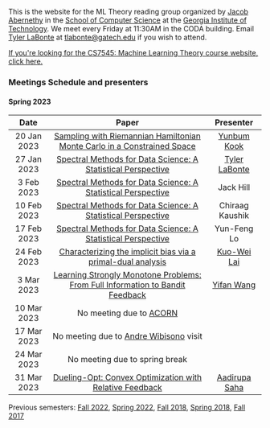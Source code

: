 This is the website for the ML Theory reading group organized by [Jacob Abernethy](https://www.cc.gatech.edu/~jabernethy9/) in the [School of Computer Science](https://www.scs.gatech.edu/) at the [Georgia Institute of Technology](http://www.gatech.edu/). We meet every Friday at 11:30AM in the CODA building. Email [Tyler LaBonte](https://tyler-labonte.com) at <tlabonte@gatech.edu> if you wish to attend.

[If you're looking for the CS7545: Machine Learning Theory course website, click here.](./CS7545)

### Meetings Schedule and presenters

#### Spring 2023

| Date        | Paper                                                                                                            | Presenter                                               |
| :---------: | :----------------------------------------------------------------------------------------------------------------: | :--------------------------------------------------------------------------------: |
| 20 Jan 2023 | [Sampling with Riemannian Hamiltonian Monte Carlo in a Constrained Space](https://arxiv.org/abs/2202.01908)        | [Yunbum Kook](https://yunbum-kook.github.io)                                |
| 27 Jan 2023 | [Spectral Methods for Data Science: A Statistical Perspective](https://arxiv.org/abs/2012.08496)                   | [Tyler LaBonte](https://tyler-labonte.com)                                    |
| 3 Feb 2023  | [Spectral Methods for Data Science: A Statistical Perspective](https://arxiv.org/abs/2012.08496)                   | Jack Hill                                                                          |
| 10 Feb 2023 | [Spectral Methods for Data Science: A Statistical Perspective](https://arxiv.org/abs/2012.08496)                   | Chiraag Kaushik                                                                    | 
| 17 Feb 2023 | [Spectral Methods for Data Science: A Statistical Perspective](https://arxiv.org/abs/2012.08496)                   | Yun-Feng Lo                                                                        |
| 24 Feb 2023 | [Characterizing the implicit bias via a primal-dual analysis](http://proceedings.mlr.press/v132/ji21a/ji21a.pdf)   | [Kuo-Wei Lai](https://scholar.google.com/citations?user=4xx3pdoAAAAJ&hl=en) |
| 3 Mar 2023  | [Learning Strongly Monotone Problems: From Full Information to Bandit Feedback](https://arxiv.org/abs/1911.11936)  | [Yifan Wang](https://litcwyf.github.io/)                                   |
| 10 Mar 2023 | No meeting due to [ACORN](https://sites.gatech.edu/acorn/)                                                         |                                                                                    |
| 17 Mar 2023 | No meeting due to [Andre Wibisono](http://www.cs.yale.edu/homes/wibisono/) visit                                   |                                                                                    |
| 24 Mar 2023 | No meeting due to spring break                                                                                     |                                                                                    |
| 31 Mar 2023 | [Dueling-Opt: Convex Optimization with Relative Feedback](https://proceedings.mlr.press/v139/saha21b.html)         | [Aadirupa Saha](https://aadirupa.github.io/)                                  |


Previous semesters: [Fall 2022](fall22), [Spring 2022](spring22), [Fall 2018](fall18), [Spring 2018](spring18), [Fall 2017](fall17)

